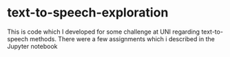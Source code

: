 # text-to-speech-exploration
This is code which I developed for some challenge at UNI regarding text-to-speech methods. There were a few assignments which i described in the Jupyter notebook
